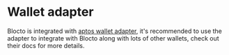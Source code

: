 # Wallet adapter

Blocto is integrated with [aptos wallet adapter](https://github.com/hippospace/aptos-wallet-adapter), it's recommended to use the adapter to integrate with Blocto along with lots of other wallets, check out their docs for more details.
